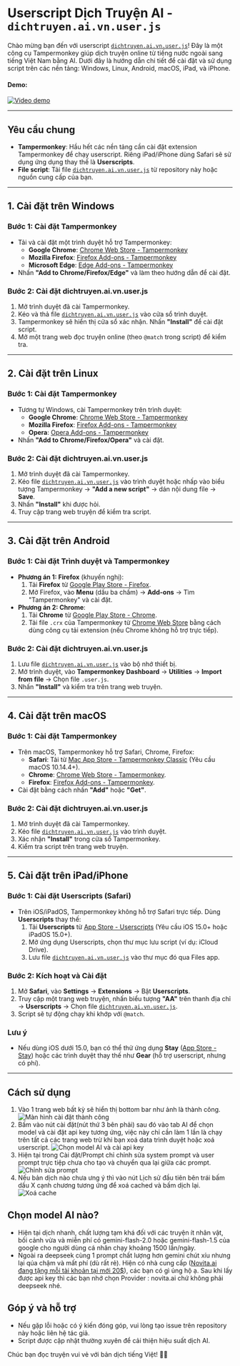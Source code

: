 # Userscript Dịch Truyện AI - `dichtruyen.ai.vn.user.js`

Chào mừng bạn đến với userscript [`dichtruyen.ai.vn.user.js`](https://raw.githubusercontent.com/sourman-dev/dichtruyen-ai-userscript/main/dist/dichtruyen.ai.vn.user.js)! Đây là một công cụ Tampermonkey giúp dịch truyện online từ tiếng nước ngoài sang tiếng Việt Nam bằng AI. Dưới đây là hướng dẫn chi tiết để cài đặt và sử dụng script trên các nền tảng: Windows, Linux, Android, macOS, iPad, và iPhone.

#### Demo:
[![Video demo](screenshot/video.png)](https://www.youtube.com/watch?v=Zhgpk1vYc3o)

---

## Yêu cầu chung
- **Tampermonkey**: Hầu hết các nền tảng cần cài đặt extension Tampermonkey để chạy userscript. Riêng iPad/iPhone dùng Safari sẽ sử dụng ứng dụng thay thế là **Userscripts**.
- **File script**: Tải file [`dichtruyen.ai.vn.user.js`](https://raw.githubusercontent.com/sourman-dev/dichtruyen-ai-userscript/main/dist/dichtruyen.ai.vn.user.js) từ repository này hoặc nguồn cung cấp của bạn.

---

## 1. Cài đặt trên Windows
### Bước 1: Cài đặt Tampermonkey
- Tải và cài đặt một trình duyệt hỗ trợ Tampermonkey:
  - **Google Chrome**: [Chrome Web Store - Tampermonkey](https://chrome.google.com/webstore/detail/tampermonkey/dhdgffkkebhmkfjojejmpbldmpobfkfo)
  - **Mozilla Firefox**: [Firefox Add-ons - Tampermonkey](https://addons.mozilla.org/en-US/firefox/addon/tampermonkey/)
  - **Microsoft Edge**: [Edge Add-ons - Tampermonkey](https://microsoftedge.microsoft.com/addons/detail/tampermonkey/iikmleipfamncoeapigifbpdccjbpkbc)
- Nhấn **"Add to Chrome/Firefox/Edge"** và làm theo hướng dẫn để cài đặt.

### Bước 2: Cài đặt dichtruyen.ai.vn.user.js
1. Mở trình duyệt đã cài Tampermonkey.
2. Kéo và thả file [`dichtruyen.ai.vn.user.js`](https://github.com/sourman-dev/dichtruyen-ai-userscript/releases/) vào cửa sổ trình duyệt.
3. Tampermonkey sẽ hiển thị cửa sổ xác nhận. Nhấn **"Install"** để cài đặt script.
4. Mở một trang web đọc truyện online (theo `@match` trong script) để kiểm tra.

---

## 2. Cài đặt trên Linux
### Bước 1: Cài đặt Tampermonkey
- Tương tự Windows, cài Tampermonkey trên trình duyệt:
  - **Google Chrome**: [Chrome Web Store - Tampermonkey](https://chrome.google.com/webstore/detail/tampermonkey/dhdgffkkebhmkfjojejmpbldmpobfkfo)
  - **Mozilla Firefox**: [Firefox Add-ons - Tampermonkey](https://addons.mozilla.org/en-US/firefox/addon/tampermonkey/)
  - **Opera**: [Opera Add-ons - Tampermonkey](https://addons.opera.com/en/extensions/details/tampermonkey-beta/)
- Nhấn **"Add to Chrome/Firefox/Opera"** và cài đặt.

### Bước 2: Cài đặt dichtruyen.ai.vn.user.js
1. Mở trình duyệt đã cài Tampermonkey.
2. Kéo file [`dichtruyen.ai.vn.user.js`](https://raw.githubusercontent.com/sourman-dev/dichtruyen-ai-userscript/main/dist/dichtruyen.ai.vn.user.js) vào trình duyệt hoặc nhấp vào biểu tượng Tampermonkey -> **"Add a new script"** -> dán nội dung file -> **Save**.
3. Nhấn **"Install"** khi được hỏi.
4. Truy cập trang web truyện để kiểm tra script.

---

## 3. Cài đặt trên Android
### Bước 1: Cài đặt Trình duyệt và Tampermonkey
- **Phương án 1: Firefox** (khuyến nghị):
  1. Tải **Firefox** từ [Google Play Store - Firefox](https://play.google.com/store/apps/details?id=org.mozilla.firefox).
  2. Mở Firefox, vào **Menu** (dấu ba chấm) -> **Add-ons** -> Tìm "Tampermonkey" và cài đặt.
- **Phương án 2: Chrome**:
  1. Tải **Chrome** từ [Google Play Store - Chrome](https://play.google.com/store/apps/details?id=com.android.chrome).
  2. Tải file `.crx` của Tampermonkey từ [Chrome Web Store](https://chrome.google.com/webstore/detail/tampermonkey/dhdgffkkebhmkfjojejmpbldmpobfkfo) bằng cách dùng công cụ tải extension (nếu Chrome không hỗ trợ trực tiếp).

### Bước 2: Cài đặt dichtruyen.ai.vn.user.js
1. Lưu file [`dichtruyen.ai.vn.user.js`](https://raw.githubusercontent.com/sourman-dev/dichtruyen-ai-userscript/main/dist/dichtruyen.ai.vn.user.js) vào bộ nhớ thiết bị.
2. Mở trình duyệt, vào **Tampermonkey Dashboard** -> **Utilities** -> **Import from file** -> Chọn file `.user.js`.
3. Nhấn **"Install"** và kiểm tra trên trang web truyện.

---

## 4. Cài đặt trên macOS
### Bước 1: Cài đặt Tampermonkey
- Trên macOS, Tampermonkey hỗ trợ Safari, Chrome, Firefox:
  - **Safari**: Tải từ [Mac App Store - Tampermonkey Classic](https://apps.apple.com/us/app/tampermonkey-classic/id1482490089) (Yêu cầu macOS 10.14.4+).
  - **Chrome**: [Chrome Web Store - Tampermonkey](https://chrome.google.com/webstore/detail/tampermonkey/dhdgffkkebhmkfjojejmpbldmpobfkfo).
  - **Firefox**: [Firefox Add-ons - Tampermonkey](https://addons.mozilla.org/en-US/firefox/addon/tampermonkey/).
- Cài đặt bằng cách nhấn **"Add"** hoặc **"Get"**.

### Bước 2: Cài đặt dichtruyen.ai.vn.user.js
1. Mở trình duyệt đã cài Tampermonkey.
2. Kéo file [`dichtruyen.ai.vn.user.js`](https://raw.githubusercontent.com/sourman-dev/dichtruyen-ai-userscript/main/dist/dichtruyen.ai.vn.user.js) vào trình duyệt.
3. Xác nhận **"Install"** trong cửa sổ Tampermonkey.
4. Kiểm tra script trên trang web truyện.

---

## 5. Cài đặt trên iPad/iPhone
### Bước 1: Cài đặt Userscripts (Safari)
- Trên iOS/iPadOS, Tampermonkey không hỗ trợ Safari trực tiếp. Dùng **Userscripts** thay thế:
  1. Tải **Userscripts** từ [App Store - Userscripts](https://apps.apple.com/us/app/userscripts/id1463298887) (Yêu cầu iOS 15.0+ hoặc iPadOS 15.0+).
  2. Mở ứng dụng Userscripts, chọn thư mục lưu script (ví dụ: iCloud Drive).
  3. Lưu file [`dichtruyen.ai.vn.user.js`](https://raw.githubusercontent.com/sourman-dev/dichtruyen-ai-userscript/main/dist/dichtruyen.ai.vn.user.js) vào thư mục đó qua Files app.

### Bước 2: Kích hoạt và Cài đặt
1. Mở **Safari**, vào **Settings** -> **Extensions** -> Bật **Userscripts**.
2. Truy cập một trang web truyện, nhấn biểu tượng **"AA"** trên thanh địa chỉ -> **Userscripts** -> Chọn file [`dichtruyen.ai.vn.user.js`](https://raw.githubusercontent.com/sourman-dev/dichtruyen-ai-userscript/main/dist/dichtruyen.ai.vn.user.js).
3. Script sẽ tự động chạy khi khớp với `@match`.

### Lưu ý
- Nếu dùng iOS dưới 15.0, bạn có thể thử ứng dụng **Stay** ([App Store - Stay](https://apps.apple.com/us/app/stay-for-safari/id1596652956)) hoặc các trình duyệt thay thế như **Gear** (hỗ trợ userscript, nhưng có phí).

---

## Cách sử dụng
1. Vào 1 trang web bất kỳ sẽ hiển thị bottom bar như ảnh là thành công.
![Màn hình cài đặt thành công](screenshot/screen.png)
2. Bấm vào nút cài đặt(nút thứ 3 bên phải) sau đó vào tab AI để chọn model và cài đặt api key tương ứng, việc này chỉ cần làm 1 lần là chạy trên tất cả các trang web trừ khi bạn xoá data trình duyệt hoặc xoá userscript.
![Chọn model AI và cài api key](screenshot/setup-ai.png)
3. Hiện tại trong Cài đặt/Prompt chỉ chỉnh sửa system prompt và user prompt trực tiệp chưa cho tạo và chuyển qua lại giữa các prompt.
![Chỉnh sửa prompt](screenshot/setup-prompt.png)
4. Nếu bản dịch nào chưa ưng ý thì vào nút Lịch sử đầu tiên bên trái bấm dấu X cạnh chương tương ứng để xoá cached và bấm dịch lại.
![Xoá cache](screenshot/history.png)

## Chọn model AI nào? 
- Hiện tại dịch nhanh, chất lượng tạm khá đối với các truyện ít nhân vật, bối cảnh vừa và miễn phí có gemini-flash-2.0 hoặc gemini-flash-1.5 của google cho người dùng cá nhân chạy khoảng 1500 lần/ngày.
- Ngoài ra deepseek cùng 1 prompt chất lượng hơn gemini chút xíu nhưng lại qúa chậm và mất phí (dù rất rẻ). Hiện có nhà cung cấp ([Novita.ai đang tặng mỗi tài khoản tại mới 20$](https://novita.ai/referral?invited_code=TV2UGE)), các bạn có gì ủng hộ ạ. Sau khi lấy được api key thì các bạn nhớ chọn Provider : novita.ai chứ không phải deepseek nhé.

## Góp ý và hỗ trợ
- Nếu gặp lỗi hoặc có ý kiến đóng góp, vui lòng tạo issue trên repository này hoặc liên hệ tác giả.
- Script được cập nhật thường xuyên để cải thiện hiệu suất dịch AI.

Chúc bạn đọc truyện vui vẻ với bản dịch tiếng Việt! 📖✨